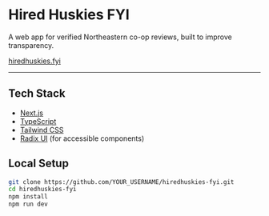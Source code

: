 # Hired Huskies FYI

A web app for verified Northeastern co-op reviews, built to improve transparency.

[hiredhuskies.fyi](https://www.hiredhuskies.fyi/)

---

## Tech Stack

- [Next.js](https://nextjs.org/)
- [TypeScript](https://www.typescriptlang.org/)
- [Tailwind CSS](https://tailwindcss.com/)
- [Radix UI](https://www.radix-ui.com/) (for accessible components)

## Local Setup

```bash
git clone https://github.com/YOUR_USERNAME/hiredhuskies-fyi.git
cd hiredhuskies-fyi
npm install
npm run dev